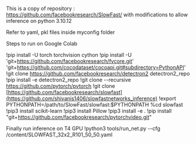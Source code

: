 This is a copy of repository : https://github.com/facebookresearch/SlowFast/ with modifications to allow inference on python 3.10.12

Refer to yaml, pkl files inside myconfig folder

Steps to run on Google Colab

!pip install -U torch torchvision cython
!pip install -U 'git+https://github.com/facebookresearch/fvcore.git' 'git+https://github.com/cocodataset/cocoapi.git#subdirectory=PythonAPI'
!git clone https://github.com/facebookresearch/detectron2 detectron2_repo
!pip install -e detectron2_repo
!git clone --recursive https://github.com/pytorch/pytorch
!git clone [https://github.com/facebookresearch/slowfast](https://github.com/shivanis1406/slowfastnetworks_inference)
!export PYTHONPATH=/path/to/SlowFast/slowfast:$PYTHONPATH
%cd slowfast
!pip3 install scikit-learn
!pip3 install Pillow
!pip3 install -e .
!pip install "git+https://github.com/facebookresearch/pytorchvideo.git"

Finally run inference on T4 GPU
!python3 tools/run_net.py --cfg /content/SLOWFAST_32x2_R101_50_50.yaml

